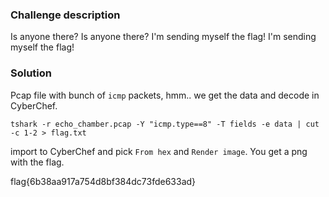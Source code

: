 ### Challenge description

Is anyone there? Is anyone there? I'm sending myself the flag! I'm sending myself the flag! 

### Solution

Pcap file with bunch of `icmp` packets, hmm.. we get the data and decode in CyberChef.
```
tshark -r echo_chamber.pcap -Y "icmp.type==8" -T fields -e data | cut -c 1-2 > flag.txt
```
import to CyberChef and pick `From hex` and `Render image`. You get a png with the flag.

flag{6b38aa917a754d8bf384dc73fde633ad}